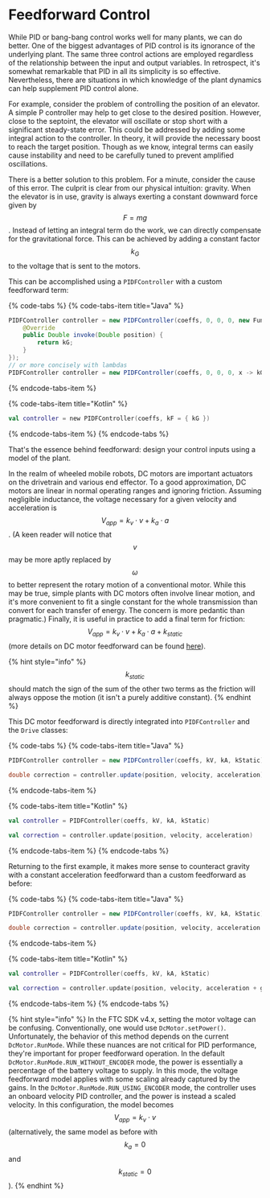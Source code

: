 # Feedforward Control

While PID or bang-bang control works well for many plants, we can do better. One of the biggest advantages of PID control is its ignorance of the underlying plant. The same three control actions are employed regardless of the relationship between the input and output variables. In retrospect, it's somewhat remarkable that PID in all its simplicity is so effective. Nevertheless, there are situations in which knowledge of the plant dynamics can help supplement PID control alone.

For example, consider the problem of controlling the position of an elevator. A simple P controller may help to get close to the desired position. However, close to the septoint, the elevator will oscillate or stop short with a significant steady-state error. This could be addressed by adding some integral action to the controller. In theory, it will provide the necessary boost to reach the target position. Though as we know, integral terms can easily cause instability and need to be carefully tuned to prevent amplified oscillations.

There is a better solution to this problem. For a minute, consider the cause of this error. The culprit is clear from our physical intuition: gravity. When the elevator is in use, gravity is always exerting a constant downward force given by $$F = mg$$. Instead of letting an integral term do the work, we can directly compensate for the gravitational force. This can be achieved by adding a constant factor $$k_G$$ to the voltage that is sent to the motors. 

This can be accomplished using a `PIDFController` with a custom feedforward term:

{% code-tabs %}
{% code-tabs-item title="Java" %}
```java
PIDFController controller = new PIDFController(coeffs, 0, 0, 0, new Function1<Double, Double>() {
    @Override
    public Double invoke(Double position) {
        return kG;
    }
});
// or more concisely with lambdas
PIDFController controller = new PIDFController(coeffs, 0, 0, 0, x -> kG);
```
{% endcode-tabs-item %}

{% code-tabs-item title="Kotlin" %}
```kotlin
val controller = new PIDFController(coeffs, kF = { kG })
```
{% endcode-tabs-item %}
{% endcode-tabs %}

That's the essence behind feedforward: design your control inputs using a model of the plant.

In the realm of wheeled mobile robots, DC motors are important actuators on the drivetrain and various end effector. To a good approximation, DC motors are linear in normal operating ranges and ignoring friction. Assuming negligible inductance, the voltage necessary for a given velocity and acceleration is $$V_{app} = k_v \cdot v + k_a \cdot a$$ . \(A keen reader will notice that $$v$$ may be more aptly replaced by $$\omega$$ to better represent the rotary motion of a conventional motor. While this may be true, simple plants with DC motors often involve linear motion, and it's more convenient to fit a single constant for the whole transmission than convert for each transfer of energy. The concern is more pedantic than pragmatic.\) Finally, it is useful in practice to add a final term for friction: $$V_{app} = k_v \cdot v + k_a \cdot a + k_{static}$$ \(more details on DC motor feedforward can be found [here](https://www.chiefdelphi.com/t/paper-frc-drivetrain-characterization/160915)\). 

{% hint style="info" %}
$$k_{static}$$ should match the sign of the sum of the other two terms as the friction will always oppose the motion \(it isn't a purely additive constant\).
{% endhint %}

This DC motor feedforward is directly integrated into `PIDFController` and the `Drive` classes:

{% code-tabs %}
{% code-tabs-item title="Java" %}
```java
PIDFController controller = new PIDFController(coeffs, kV, kA, kStatic);

double correction = controller.update(position, velocity, acceleration);
```
{% endcode-tabs-item %}

{% code-tabs-item title="Kotlin" %}
```kotlin
val controller = PIDFController(coeffs, kV, kA, kStatic)

val correction = controller.update(position, velocity, acceleration)
```
{% endcode-tabs-item %}
{% endcode-tabs %}

Returning to the first example, it makes more sense to counteract gravity with a constant acceleration feedforward than a custom feedforward as before:

{% code-tabs %}
{% code-tabs-item title="Java" %}
```java
PIDFController controller = new PIDFController(coeffs, kV, kA, kStatic);

double correction = controller.update(position, velocity, acceleration + g);
```
{% endcode-tabs-item %}

{% code-tabs-item title="Kotlin" %}
```kotlin
val controller = PIDFController(coeffs, kV, kA, kStatic)

val correction = controller.update(position, velocity, acceleration + g)
```
{% endcode-tabs-item %}
{% endcode-tabs %}

{% hint style="info" %}
In the FTC SDK v4.x, setting the motor voltage can be confusing. Conventionally, one would use `DcMotor.setPower()`. Unfortunately, the behavior of this method depends on the current `DcMotor.RunMode`. While these nuances are not critical for PID performance, they're important for proper feedforward operation. In the default `DcMotor.RunMode.RUN_WITHOUT_ENCODER` mode, the power is essentially a percentage of the battery voltage to supply. In this mode, the voltage feedforward model applies with some scaling already captured by the gains. In the `DcMotor.RunMode.RUN_USING_ENCODER` mode, the controller uses an onboard velocity PID controller, and the power is instead a scaled velocity. In this configuration, the model becomes $$V_{app} = k_v \cdot v$$ \(alternatively, the same model as before with $$k_a = 0$$ and $$k_{static} = 0$$\). 
{% endhint %}

